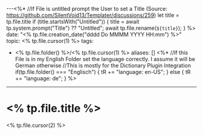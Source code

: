 ---<%*
//If File is untitled prompt the User to set a Title (Source: https://github.com/SilentVoid13/Templater/discussions/259)
let title = tp.file.title
if (title.startsWith("Untitled")) {
    title = await tp.system.prompt("Title") ?? "Untitled";
    await tp.file.rename(`${title}`);
} %>
date: "<% tp.file.creation_date("dddd Do MMMM YYYY HH:mm") %>"
topic: <% tp.file.cursor(1) %>
tags:
  - <% tp.file.folder() %>/<% tp.file.cursor(1) %>
aliases: []
<%*
//If this File is in my English Folder set the language correctly. I assume it will be German otherwise
//This is mostly for the Dictionary Plugin Integration
if(tp.file.folder() === "Englisch") {
	tR += "language: en-US";
} else {
	tR += "language: de";
} %>
---

# <% tp.file.title %>

<% tp.file.cursor(2) %>